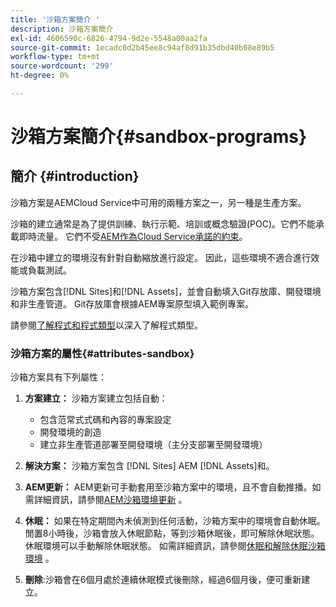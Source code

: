 ```yaml
---
title: '沙箱方案簡介 '
description: 沙箱方案簡介
exl-id: 4606590c-6826-4794-9d2e-5548a00aa2fa
source-git-commit: 1ecadc0d2b45ee8c94af8d91b35dbd40b08e89b5
workflow-type: tm+mt
source-wordcount: '299'
ht-degree: 0%

---
```


# 沙箱方案簡介{#sandbox-programs}

## 簡介 {#introduction}

沙箱方案是AEMCloud Service中可用的兩種方案之一，另一種是生產方案。

沙箱的建立通常是為了提供訓練、執行示範、培訓或概念驗證(POC)。它們不能承載即時流量。 它們不受[AEM作為Cloud Service承諾的約束](https://www.adobe.com/legal/service-commitments.html)。

在沙箱中建立的環境沒有針對自動縮放進行設定。 因此，這些環境不適合進行效能或負載測試。

沙箱方案包含[!DNL Sites]和[!DNL Assets]，並會自動填入Git存放庫、開發環境和非生產管道。  Git存放庫會根據AEM專案原型填入範例專案。

請參閱[了解程式和程式類型](/help/onboarding/getting-access-to-aem-in-cloud/understand-program-types.md)以深入了解程式類型。

### 沙箱方案的屬性{#attributes-sandbox}

沙箱方案具有下列屬性：

1. **方案建立：** 沙箱方案建立包括自動：
   * 包含范常式式碼和內容的專案設定
   * 開發環境的創造
   * 建立非生產管道部署至開發環境（主分支部署至開發環境）

1. **解決方案：** 沙箱方案包含 [!DNL Sites] AEM [!DNL Assets]和。

1. **AEM更新：** AEM更新可手動套用至沙箱方案中的環境，且不會自動推播。如需詳細資訊，請參閱[AEM沙箱環境更新](/help/onboarding/getting-access-to-aem-in-cloud/hibernating-de-hibernating-sandbox-environments.md#aem-updates-sandbox) 。

1. **休眠：** 如果在特定期間內未偵測到任何活動，沙箱方案中的環境會自動休眠。閒置8小時後，沙箱會放入休眠節點，等到沙箱休眠後，即可解除休眠狀態。 休眠環境可以手動解除休眠狀態。
如需詳細資訊，請參閱[休眠和解除休眠沙箱環境](/help/onboarding/getting-access-to-aem-in-cloud/hibernating-de-hibernating-sandbox-environments.md) 。

1. **刪除**:沙箱會在6個月處於連續休眠模式後刪除，經過6個月後，便可重新建立。
